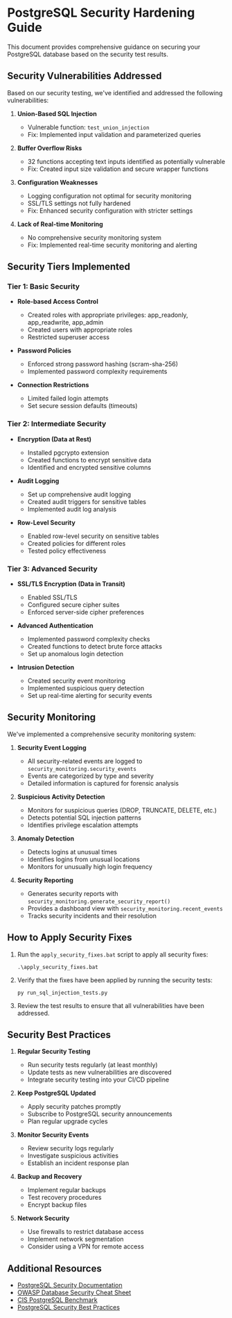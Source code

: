 # PostgreSQL Security Hardening Guide

This document provides comprehensive guidance on securing your PostgreSQL database based on the security test results.

## Security Vulnerabilities Addressed

Based on our security testing, we've identified and addressed the following vulnerabilities:

1. **Union-Based SQL Injection**
   - Vulnerable function: `test_union_injection`
   - Fix: Implemented input validation and parameterized queries

2. **Buffer Overflow Risks**
   - 32 functions accepting text inputs identified as potentially vulnerable
   - Fix: Created input size validation and secure wrapper functions

3. **Configuration Weaknesses**
   - Logging configuration not optimal for security monitoring
   - SSL/TLS settings not fully hardened
   - Fix: Enhanced security configuration with stricter settings

4. **Lack of Real-time Monitoring**
   - No comprehensive security monitoring system
   - Fix: Implemented real-time security monitoring and alerting

## Security Tiers Implemented

### Tier 1: Basic Security

- **Role-based Access Control**
  - Created roles with appropriate privileges: app_readonly, app_readwrite, app_admin
  - Created users with appropriate roles
  - Restricted superuser access

- **Password Policies**
  - Enforced strong password hashing (scram-sha-256)
  - Implemented password complexity requirements

- **Connection Restrictions**
  - Limited failed login attempts
  - Set secure session defaults (timeouts)

### Tier 2: Intermediate Security

- **Encryption (Data at Rest)**
  - Installed pgcrypto extension
  - Created functions to encrypt sensitive data
  - Identified and encrypted sensitive columns

- **Audit Logging**
  - Set up comprehensive audit logging
  - Created audit triggers for sensitive tables
  - Implemented audit log analysis

- **Row-Level Security**
  - Enabled row-level security on sensitive tables
  - Created policies for different roles
  - Tested policy effectiveness

### Tier 3: Advanced Security

- **SSL/TLS Encryption (Data in Transit)**
  - Enabled SSL/TLS
  - Configured secure cipher suites
  - Enforced server-side cipher preferences

- **Advanced Authentication**
  - Implemented password complexity checks
  - Created functions to detect brute force attacks
  - Set up anomalous login detection

- **Intrusion Detection**
  - Created security event monitoring
  - Implemented suspicious query detection
  - Set up real-time alerting for security events

## Security Monitoring

We've implemented a comprehensive security monitoring system:

1. **Security Event Logging**
   - All security-related events are logged to `security_monitoring.security_events`
   - Events are categorized by type and severity
   - Detailed information is captured for forensic analysis

2. **Suspicious Activity Detection**
   - Monitors for suspicious queries (DROP, TRUNCATE, DELETE, etc.)
   - Detects potential SQL injection patterns
   - Identifies privilege escalation attempts

3. **Anomaly Detection**
   - Detects logins at unusual times
   - Identifies logins from unusual locations
   - Monitors for unusually high login frequency

4. **Security Reporting**
   - Generates security reports with `security_monitoring.generate_security_report()`
   - Provides a dashboard view with `security_monitoring.recent_events`
   - Tracks security incidents and their resolution

## How to Apply Security Fixes

1. Run the `apply_security_fixes.bat` script to apply all security fixes:
   ```
   .\apply_security_fixes.bat
   ```

2. Verify that the fixes have been applied by running the security tests:
   ```
   py run_sql_injection_tests.py
   ```

3. Review the test results to ensure that all vulnerabilities have been addressed.

## Security Best Practices

1. **Regular Security Testing**
   - Run security tests regularly (at least monthly)
   - Update tests as new vulnerabilities are discovered
   - Integrate security testing into your CI/CD pipeline

2. **Keep PostgreSQL Updated**
   - Apply security patches promptly
   - Subscribe to PostgreSQL security announcements
   - Plan regular upgrade cycles

3. **Monitor Security Events**
   - Review security logs regularly
   - Investigate suspicious activities
   - Establish an incident response plan

4. **Backup and Recovery**
   - Implement regular backups
   - Test recovery procedures
   - Encrypt backup files

5. **Network Security**
   - Use firewalls to restrict database access
   - Implement network segmentation
   - Consider using a VPN for remote access

## Additional Resources

- [PostgreSQL Security Documentation](https://www.postgresql.org/docs/current/security.html)
- [OWASP Database Security Cheat Sheet](https://cheatsheetseries.owasp.org/cheatsheets/Database_Security_Cheat_Sheet.html)
- [CIS PostgreSQL Benchmark](https://www.cisecurity.org/benchmark/postgresql/)
- [PostgreSQL Security Best Practices](https://www.enterprisedb.com/postgres-tutorials/postgresql-database-security-best-practices)
